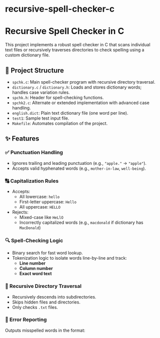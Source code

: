 # recursive-spell-checker-c
# Recursive Spell Checker in C

This project implements a robust spell checker in C that scans individual text files or recursively traverses directories to check spelling using a custom dictionary file.

## 📁 Project Structure

- `spchk.c`: Main spell-checker program with recursive directory traversal.
- `dictionary.c` / `dictionary.h`: Loads and stores dictionary words; handles case variation rules.
- `spchk.h`: Header for spell-checking functions.
- `spchk2.c`: Alternate or extended implementation with advanced case handling.
- `english.dict`: Plain text dictionary file (one word per line).
- `test1`: Sample test input file.
- `Makefile`: Automates compilation of the project.

## ✨ Features

### ✅ Punctuation Handling
- Ignores trailing and leading punctuation (e.g., `"apple."` → `"apple"`).
- Accepts valid hyphenated words (e.g., `mother-in-law`, `well-being`).

### 🔠 Capitalization Rules
- Accepts:
  - All lowercase: `hello`
  - First-letter uppercase: `Hello`
  - All uppercase: `HELLO`
- Rejects:
  - Mixed-case like `HeLlO`
  - Incorrectly capitalized words (e.g., `macdonald` if dictionary has `MacDonald`)

### 🔍 Spell-Checking Logic
- Binary search for fast word lookup.
- Tokenization logic to isolate words line-by-line and track:
  - **Line number**
  - **Column number**
  - **Exact word text**

### 📂 Recursive Directory Traversal
- Recursively descends into subdirectories.
- Skips hidden files and directories.
- Only checks `.txt` files.

### 📢 Error Reporting
Outputs misspelled words in the format:
